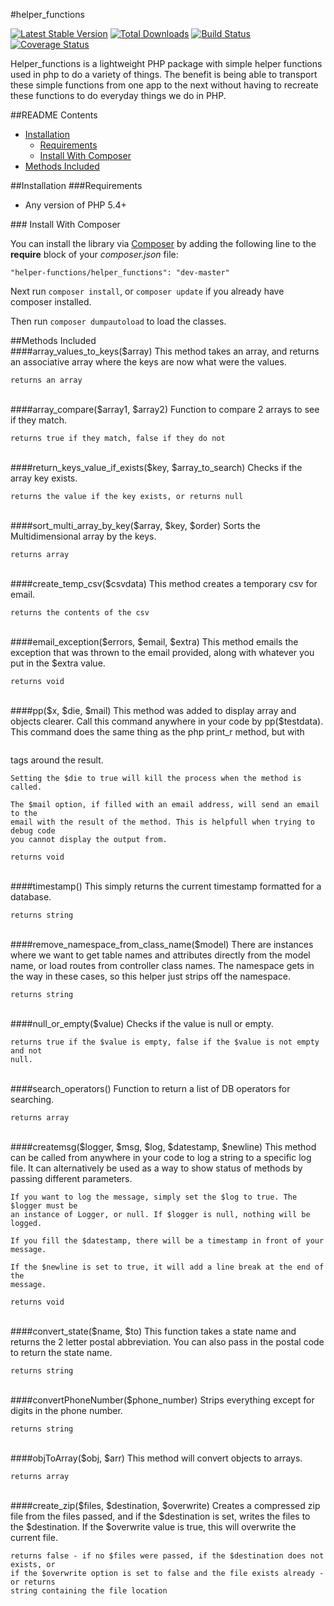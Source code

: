 #helper_functions

[![Latest Stable Version](https://poser.pugx.org/php/helper_functions/v/stable.png)](https://packagist.org/packages/php/helper_functions) [![Total Downloads](https://poser.pugx.org/php/helper_functions/downloads.png)](https://packagist.org/packages/php/helper_functions) [![Build Status](https://travis-ci.org/rjacobsen2012/helper_functions.svg?branch=master)](https://travis-ci.org/rjacobsen2012/helper_functions) [![Coverage Status](https://coveralls.io/repos/rjacobsen2012/helper_functions/badge.png)](https://coveralls.io/r/rjacobsen2012/helper_functions)

Helper_functions is a lightweight PHP package with simple helper functions used in php to do a variety of things. The benefit is being able to transport these simple functions from one app to the next without having to recreate these functions to do everyday things we do in PHP.

##README Contents

* [Installation](#install)
	* [Requirements](#requirements)
	* [Install With Composer](#install-composer)
* [Methods Included](#methods)

<a name="install"/>	
##Installation


<a name="requirements"/>
###Requirements

- Any version of PHP 5.4+

<a name="install-composer"/>
### Install With Composer

You can install the library via [Composer](http://getcomposer.org) by adding the following line to the **require** block of your *composer.json* file:

````
"helper-functions/helper_functions": "dev-master"
````

Next run `composer install`, or `composer update` if you already have composer installed.

Then run `composer dumpautoload` to load the classes.

<a name="methods">
##Methods Included
<br>
####array_values_to_keys($array)
	This method takes an array, and returns an associative array where the keys are 
	now what were the values.

	returns an array
<br>
####array_compare($array1, $array2)
	Function to compare 2 arrays to see if they match.

	returns true if they match, false if they do not
<br>
####return_keys_value_if_exists($key, $array_to_search)
	Checks if the array key exists.

	returns the value if the key exists, or returns null
<br>
####sort_multi_array_by_key($array, $key, $order)
	Sorts the Multidimensional array by the keys.

	returns array
<br>
####create_temp_csv($csvdata)
	This method creates a temporary csv for email.

	returns the contents of the csv
<br>
####email_exception($errors, $email, $extra)
	This method emails the exception that was thrown to the email provided, along 
	with whatever you put in the $extra value.

	returns void
<br>
####pp($x, $die, $mail)
	This method was added to display array and objects clearer. Call this command 
	anywhere in your code by pp($testdata). This command does the same thing as the 
	php print_r method, but with <pre></pre> tags around the result.
	
	Setting the $die to true will kill the process when the method is called.
	
	The $mail option, if filled with an email address, will send an email to the 
	email with the result of the method. This is helpfull when trying to debug code 
	you cannot display the output from.
	
	returns void
<br>
####timestamp()
	This simply returns the current timestamp formatted for a database.

	returns string
<br>
####remove_namespace_from_class_name($model)
	There are instances where we want to get table names and attributes directly from 
	the model name, or load routes from controller class names. The namespace gets in 
	the way in these cases, so this helper just strips off the namespace.

	returns string
<br>
####null_or_empty($value)
	Checks if the value is null or empty.

	returns true if the $value is empty, false if the $value is not empty and not 
	null.
<br>
####search_operators()
	Function to return a list of DB operators for searching.

	returns array
<br>
####createmsg($logger, $msg, $log, $datestamp, $newline)
	This method can be called from anywhere in your code to log a string to a 
	specific log file. It can alternatively be used as a way to show status of 
	methods by passing different parameters.
	
	If you want to log the message, simply set the $log to true. The $logger must be 
	an instance of Logger, or null. If $logger is null, nothing will be logged.
	
	If you fill the $datestamp, there will be a timestamp in front of your message.
	
	If the $newline is set to true, it will add a line break at the end of the 
	message.

	returns void
<br>
####convert_state($name, $to)
	This function takes a state name and returns the 2 letter postal abbreviation. 
	You can also pass in the postal code to return the state name.

	returns string
<br>
####convertPhoneNumber($phone_number)
	Strips everything except for digits in the phone number.

	returns string
<br>
####objToArray($obj, $arr)
	This method will convert objects to arrays.

	returns array
<br>
####create_zip($files, $destination, $overwrite)
	Creates a compressed zip file from the files passed, and if the $destination is 
	set, writes the files to the $destination. If the $overwrite value is true, this 
	will overwrite the current file.

	returns false - if no $files were passed, if the $destination does not exists, or 
	if the $overwrite option is set to false and the file exists already - or returns 
	string containing the file location	